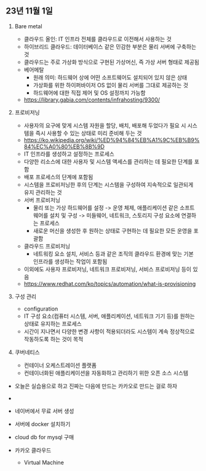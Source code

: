 ## 23년 11월 1일

1. Bare metal
    - 클라우드 올인: IT 인프라 전체를 클라우드로 이전해서 사용하는 것
    - 하이브리드 클라우드: 데이터베이스 같은 민감한 부분은 물리 서버에 구축하는 것
    - 클라우드는 주로 가상화 방식으로 구현된 가상머신, 즉 가상 서버 형태로 제공됨
    - 베어메탈
        - 원래 의미: 하드웨어 상에 어떤 소프트웨어도 설치되어 있지 않은 상태
        - 가상화를 위한 하이퍼바이저 OS 없이 물리 서버를 그대로 제공하는 것
        - 하드웨어에 대한 직접 제어 및 OS 설정까지 가능함
    - https://library.gabia.com/contents/infrahosting/9300/

2. 프로비저닝
    - 사용자의 요구에 맞게 시스템 자원을 할당, 배치, 배포해 두었다가 필요 시 시스템을 즉시 사용할 수 있는 상태로 미리 준비해 두는 것
    - https://ko.wikipedia.org/wiki/%ED%94%84%EB%A1%9C%EB%B9%84%EC%A0%80%EB%8B%9D
    - IT 인프라를 생성하고 설정하는 프로세스
    - 다양한 리소스에 대한 사용자 및 시스템 액세스를 관리하는 데 필요한 단계를 포함
    - 배포 프로세스의 단계에 포함됨
    - 시스템을 프로비저닝한 후의 단계는 시스템을 구성하여 지속적으로 일관되게 유지 관리하는 것
    - 서버 프로비저닝
        - 물리 또는 가상 하드웨어를 설정 -> 운영 체제, 애플리케이션 같은 소프트웨어를 설치 및 구성 -> 미들웨어, 네트워크, 스토리지 구성 요소에 연결하는 프로세스
        - 새로운 머신을 생성한 후 원하는 상태로 구현하는 데 필요한 모든 운영을 포괄함
    - 클라우드 프로비저닝
        - 네트워킹 요소 설치, 서비스 등과 같은 조직의 클라우드 환경에 맞는 기본 인프라를 생성하는 작업이 포함됨
    - 이외에도 사용자 프로비저닝, 네트워크 프로비저닝, 서비스 프로비저닝 등이 있음
    - https://www.redhat.com/ko/topics/automation/what-is-provisioning

3. 구성 관리
    - configuration
    - IT 구성 요소(컴퓨터 시스템, 서버, 애플리케이션, 네트워크 기기 등)를 원하는 상태로 유지하는 프로세스
    - 시간이 지나면서 다양한 변경 사항이 적용되더라도 시스템이 계속 정상적으로 작동하도록 하는 것이 목적

4. 쿠버네티스
    - 컨테이너 오케스트레이션 플랫폼
    - 컨테이너화된 애플리케이션을 자동화하고 관리하기 위한 오픈 소스 시스템



- 오늘은 실습용으로 하고 진짜는 다음에 만드는 카카오로 만드는 걸로 하자
- 


- 네이버에서 무료 서버 생성
- 서버에 docker 설치하기
- cloud db for mysql 구매

- 카카오 클라우드
    - Virtual Machine



